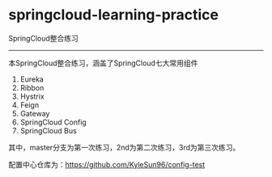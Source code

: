 # springcloud-learning-practice

SpringCloud整合练习

***

本SpringCloud整合练习，涵盖了SpringCloud七大常用组件

1. Eureka
2. Ribbon
3. Hystrix
4. Feign
5. Gateway
6. SpringCloud Config
7. SpringCloud Bus

其中，master分支为第一次练习，2nd为第二次练习，3rd为第三次练习。

配置中心仓库为：https://github.com/KyleSun96/config-test